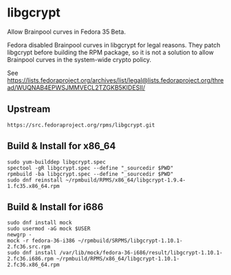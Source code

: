 # libgcrypt

Allow Brainpool curves in Fedora 35 Beta.

Fedora disabled Brainpool curves in libgcrypt for legal reasons. They patch
libgcrypt before building the RPM package, so it is not a solution to allow
Brainpool curves in the system-wide crypto policy.

See https://lists.fedoraproject.org/archives/list/legal@lists.fedoraproject.org/thread/WUQNAB4EPWSJMMVECL2TZGKB5KIDESII/

## Upstream

    https://src.fedoraproject.org/rpms/libgcrypt.git

## Build & Install for x86_64

    sudo yum-builddep libgcrypt.spec
    spectool -gR libgcrypt.spec --define "_sourcedir $PWD"
    rpmbuild -ba libgcrypt.spec --define "_sourcedir $PWD"
    sudo dnf reinstall ~/rpmbuild/RPMS/x86_64/libgcrypt-1.9.4-1.fc35.x86_64.rpm

## Build & Install for i686

    sudo dnf install mock
    sudo usermod -aG mock $USER
    newgrp -
    mock -r fedora-36-i386 ~/rpmbuild/SRPMS/libgcrypt-1.10.1-2.fc36.src.rpm
    sudo dnf install /var/lib/mock/fedora-36-i686/result/libgcrypt-1.10.1-2.fc36.i686.rpm ~/rpmbuild/RPMS/x86_64/libgcrypt-1.10.1-2.fc36.x86_64.rpm
